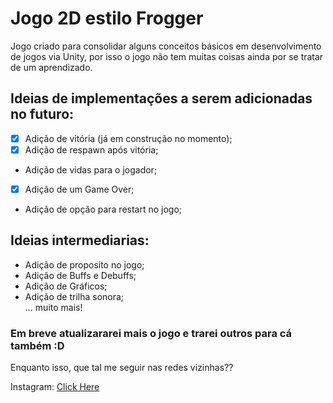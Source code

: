 # Jogo 2D estilo Frogger

Jogo criado para consolidar alguns conceitos básicos em desenvolvimento de jogos via Unity, por isso o jogo não tem muitas coisas ainda por se tratar de um aprendizado.


## Ideias de implementações a serem adicionadas no futuro:

- [x] Adição de vitória (já em construção no momento);
- [x] Adição de respawn após vitória;
- Adição de vidas para o jogador;
- [x] Adição de um Game Over;
- Adição de opção para restart no jogo;
  

## Ideias intermediarias:

- Adição de proposito no jogo;
- Adição de Buffs e Debuffs;
- Adição de Gráficos;
- Adição de trilha sonora;  
... muito mais!
  

### Em breve atualizararei mais o jogo e trarei outros para cá também :D

Enquanto isso, que tal me seguir nas redes vizinhas??

Instagram: [Click Here](https://www.instagram.com/welli.18/)
